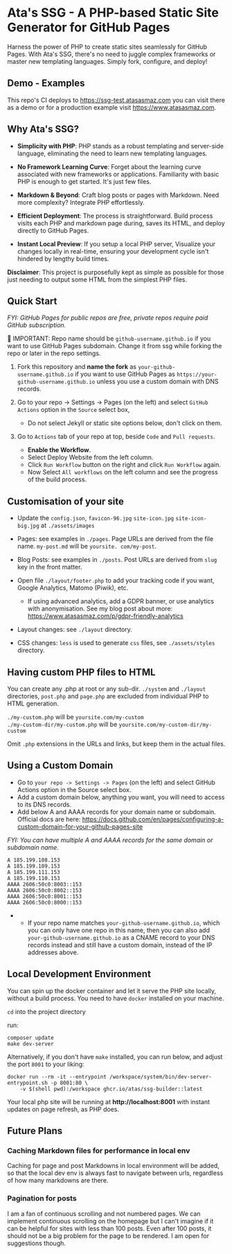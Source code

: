 # Ata's SSG - A PHP-based Static Site Generator for GitHub Pages

Harness the power of PHP to create static sites seamlessly for GitHub Pages. With Ata's SSG, there's no need to juggle complex frameworks or master new templating languages. Simply fork, configure, and deploy!

## Demo - Examples
This repo's CI deploys to https://ssg-test.atasasmaz.com you can visit there as a demo or for a 
production example visit https://www.atasasmaz.com.

## Why Ata's SSG?

* **Simplicity with PHP**: PHP stands as a robust templating and server-side language, eliminating the need to learn new templating languages.

* **No Framework Learning Curve**: Forget about the learning curve associated with new frameworks or 
  applications. Familiarity with basic PHP is enough to get started. It's just few files.

* **Markdown & Beyond**: Craft blog posts or pages with Markdown. Need more complexity? Integrate PHP effortlessly.

* **Efficient Deployment**: The process is straightforward. Build process visits each PHP and markdown page during, 
  saves its HTML, and deploy directly to GitHub Pages.

* **Instant Local Preview**: If you setup a local PHP server, Visualize your changes locally in real-time, ensuring 
  your 
  development cycle isn't 
  hindered by lengthy build times.

**Disclaimer**: This project is purposefully kept as simple as possible for those just needing to output some HTML 
from the simplest PHP files.

## Quick Start

_FYI: GitHub Pages for public repos are free, private repos require paid GitHub subscription._

🔴 IMPORTANT: Repo name should be `github-username.github.io` if you want to use GitHub Pages subdomain. Change it 
from ssg while forking the repo or later in the repo settings.

1. Fork this repository and **name the fork** as `your-github-username.github.io` if you want to use GitHub Pages as 
   `https://your-github-username.github.io` unless you use a custom domain with DNS records.


2. Go to your repo -> Settings -> Pages (on the left) and select `GitHub Actions` option in the `Source` select box,
   * Do not select Jekyll or static site options below, don't click on them.


3. Go to `Actions` tab of your repo at top, beside `Code` and `Pull requests`.

   * **Enable the Workflow**.
   * Select Deploy Website from the left column.
   * Click `Run Workflow` button on the right and click `Run Workflow` again.
   * Now Select `All workflows` on the left column and see the progress of the build process.

## Customisation of your site
* Update the `config.json`, `favicon-96.jpg` `site-icon.jpg` `site-icon-big.jpg` at `./assets/images`

* Pages: see examples in `./pages`. Page URLs are derived from the file name. `my-post.md` will be `yoursite.
  com/my-post`.

* Blog Posts: see examples in `./posts`. Post URLs are derived from `slug` key in the front matter.

* Open file `./layout/footer.php` to add your tracking code if you want, Google Analytics, Matomo (Piwik), etc.
    * If using advanced analytics, add a GDPR banner, or use analytics with anonymisation. See my blog post about
      more: https://www.atasasmaz.com/p/gdpr-friendly-analytics

* Layout changes: see `./layout` directory.   

* CSS changes: `less` is used to generate `css` files, see `./assets/styles` directory.

## Having custom PHP files to HTML

You can create any .php at root or any sub-dir. `./system` and `./layout` directories,
`post.php` and `page.php` are excluded from individual PHP to HTML generation.

`./my-custom.php` will be `yoursite.com/my-custom`  
`./my-custom-dir/my-custom.php` will be `yoursite.com/my-custom-dir/my-custom`

Omit `.php` extensions in the URLs and links, but keep them in the actual files.

## Using a Custom Domain

* Go to `your repo -> Settings -> Pages` (on the left) and select GitHub Actions option in the Source select box.
* Add a custom domain below, anything you want, you will need to access to its DNS records.
* Add below A and AAAA records for your domain name or subdomain. Official docs are here: https://docs.github.com/en/pages/configuring-a-custom-domain-for-your-github-pages-site

_FYI: You can have multiple A and AAAA records for the same domain or subdomain name._
```
A 185.199.108.153
A 185.199.109.153
A 185.199.111.153
A 185.199.110.153
AAAA 2606:50c0:8003::153
AAAA 2606:50c0:8002::153
AAAA 2606:50c0:8001::153
AAAA 2606:50c0:8000::153
```
* * If your repo name matches `your-github-username.github.io`, which you can only have one repo in this name, then 
    you can also add `your-github-username.github.io` as a CNAME record to your DNS records instead and still have a 
    custom domain, instead of the IP addresses above.

## Local Development Environment

You can spin up the docker container and let it serve the PHP site locally, without a build process. You need to 
have `docker` installed on your machine.

`cd` into the project directory

run:
```
composer update
make dev-server
```

Alternatively, if you don't have `make` installed, you can run below, and adjust the port `8001` to your liking:
```
docker run --rm -it --entrypoint /workspace/system/bin/dev-server-entrypoint.sh -p 8001:80 \
    -v $(shell pwd):/workspace ghcr.io/atas/ssg-builder::latest
```

Your local php site will be running at **http://localhost:8001** with instant updates on page refresh, as PHP does.

## Future Plans

### Caching Markdown files for performance in local env

Caching for page and post Markdowns in local environment will be added, so that the local dev env is always fast to 
navigate between urls, regardless of how many markdowns are there.

### Pagination for posts

I am a fan of continuous scrolling and not numbered pages. We can implement continuous scrolling on the homepage but 
I can't imagine if it can be helpful for sites with less than 100 posts. Even after 100 posts, it should not 
be a big problem for the page to be rendered. I am open for suggestions though.  